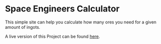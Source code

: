 # Space Engineers Calculator
 This simple site can help you calculate how many ores you need for a given amount of ingots.
 
 A live version of this Project can be found [here](https://jonathan-broering.de/projects/SpaceEngineersCalculator/).
